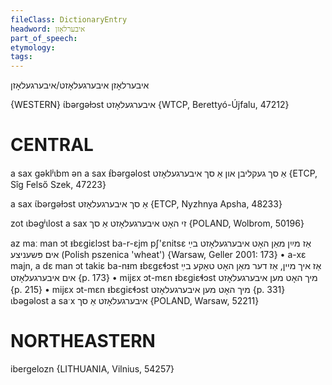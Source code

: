 ```yaml
---
fileClass: DictionaryEntry
headword: איבערלאָזן
part_of_speech: 
etymology: 
tags: 
---
```

איבערלאָזן
איבערגעלאָזט/איבערגעלאָזן

{WESTERN}
ɩ́bərgəɫɔst איבערגעלאָזט {WTCP, Berettyó-Újfalu, 47212}

CENTRAL
========

a sax gəklʲɩbm ən a sax ᵻ́bərgəlost אַ סך געקליבן און אַ סך איבערגעלאָזט {ETCP, Sîg Felső Szek, 47223}

a sax ɩ́bərgəɫɔst אַ סך איבערגעלאָזט {ETCP, Nyzhnya Apsha, 48233}

zot ɩbəgʲɩlost a sax זי האָט איבערגעלאָזט אַ סך {POLAND, Wolbrom, 50196}

az maː man ɔt ᵻbɛgiɛlɔst ba-r-ɛjm pʃ'ɛnitsɛ אַז מײַן מאַן האָט איבערגעלאָזט בײַ אים פּשעניצע (Polish pszenica 'wheat') {Warsaw, Geller 2001: 173}
	•	a-xɛ majn, a dɛ man ɔt takiɛ ba-nᵻm ᵻbɛgɛɬɔst אַז איך מיין, אַז דער מאַן האָט טאַקע בײַ אים איבערגעלאָזט {p. 173}
	•	mijɛx ɔt-mɛn ᵻbɛgiɛɬɔst מיך האָט מען איבערגעלאָזט {p. 215}
	•	mijɛx ɔt-mɛn ᵻbɛgiɛɬɔst מיך האָט מען איבערגעלאָזט {p. 331}
ɩbəgəlost a saˑx איבערגעלאָזט אַ סך {POLAND, Warsaw, 52211}

NORTHEASTERN
==============

ibergelozn {LITHUANIA, Vilnius, 54257}